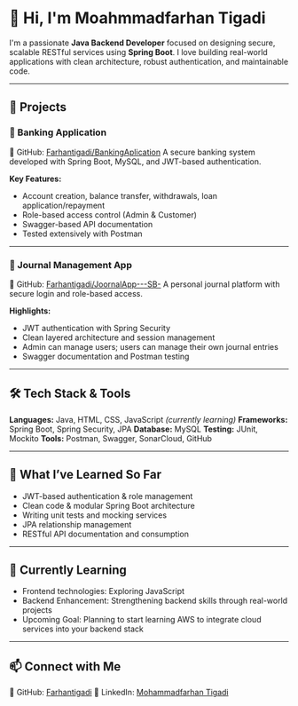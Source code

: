 # 👋 Hi, I'm Moahmmadfarhan Tigadi

I'm a passionate **Java Backend Developer** focused on designing secure, scalable RESTful services using **Spring Boot**. I love building real-world applications with clean architecture, robust authentication, and maintainable code.

---

## 🚀 Projects

### 🏦 Banking Application

🔗 GitHub: [Farhantigadi/BankingAplication](https://github.com/Farhantigadi/BankingAplication)
A secure banking system developed with Spring Boot, MySQL, and JWT-based authentication.

**Key Features:**

* Account creation, balance transfer, withdrawals, loan application/repayment
* Role-based access control (Admin & Customer)
* Swagger-based API documentation
* Tested extensively with Postman

---

### 📓 Journal Management App

🔗 GitHub: [Farhantigadi/JoornalApp---SB-](https://github.com/Farhantigadi/JoornalApp---SB-)
A personal journal platform with secure login and role-based access.

**Highlights:**

* JWT authentication with Spring Security
* Clean layered architecture and session management
* Admin can manage users; users can manage their own journal entries
* Swagger documentation and Postman testing

---

## 🛠️ Tech Stack & Tools

**Languages:** Java, HTML, CSS, JavaScript *(currently learning)*
**Frameworks:** Spring Boot, Spring Security, JPA
**Database:** MySQL
**Testing:** JUnit, Mockito
**Tools:** Postman, Swagger, SonarCloud, GitHub

---

## 📘 What I’ve Learned So Far

* JWT-based authentication & role management
* Clean code & modular Spring Boot architecture
* Writing unit tests and mocking services
* JPA relationship management
* RESTful API documentation and consumption

---

## 🎯 Currently Learning

* Frontend technologies: Exploring JavaScript 
* Backend Enhancement: Strengthening backend skills through real-world projects
* Upcoming Goal: Planning to start learning AWS to integrate cloud services into your backend stack
 
---

## 📫 Connect with Me

🔗 GitHub: [Farhantigadi](https://github.com/Farhantigadi)
🔗 LinkedIn: [Mohammadfarhan Tigadi](https://www.linkedin.com/in/mohammadfarhan-tigadi)
